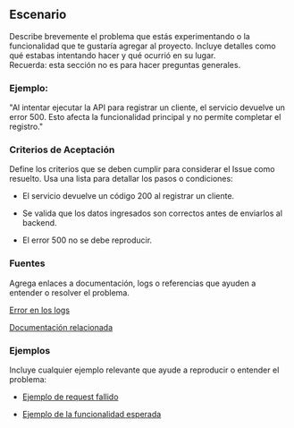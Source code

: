 ## Escenario

Describe brevemente el problema que estás experimentando o la funcionalidad que te gustaría agregar al proyecto.
Incluye detalles como qué estabas intentando hacer y qué ocurrió en su lugar.  
Recuerda: esta sección no es para hacer preguntas generales.

### Ejemplo:  
"Al intentar ejecutar la API para registrar un cliente, el servicio devuelve un error 500. Esto afecta la funcionalidad principal y no permite completar el registro."

### Criterios de Aceptación

Define los criterios que se deben cumplir para considerar el Issue como resuelto.
Usa una lista para detallar los pasos o condiciones:

- El servicio devuelve un código 200 al registrar un cliente.

- Se valida que los datos ingresados son correctos antes de enviarlos al backend.

- El error 500 no se debe reproducir.

### Fuentes

Agrega enlaces a documentación, logs o referencias que ayuden a entender o resolver el problema.

[Error en los logs](https://google.com)

[Documentación relacionada](https://google.com)

### Ejemplos

Incluye cualquier ejemplo relevante que ayude a reproducir o entender el problema:

- [Ejemplo de request fallido](https://google.com)

- [Ejemplo de la funcionalidad esperada](https://google.)

